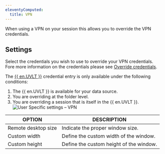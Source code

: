 ```yaml
---
eleventyComputed:
  title: VPN
---
```

When using a VPN on your session this allows you to override the VPN credentials.

## Settings
Select the credentials you wish to use to override your VPN credentials. Fore more information on the credentials please see [Override credentials](/rdm/mac/commands/edit/setting-overrides/user-specific-settings/override-credentials/).

The [{{ en.UVLT }}](/rdm/mac/user-interface/navigation-pane/user-vault/) credential entry is only available under the following conditions:
1. The {{ en.UVLT }} is available for your data source.
1. You are overriding at the folder level.
1. You are overriding a session that is itself in the {{ en.UVLT }}.
![User Specific settings – VPN](https://cdnweb.devolutions.net/docs/docs_en_rdm_mac_clip10344.png)

| OPTION              | DESCRIPTION                             |
|---------------------|-----------------------------------------|
| Remote desktop size | Indicate the proper window size.        |
| Custom width        | Define the custom width of the window.  |
| Custom height       | Define the custom height of the window. |
